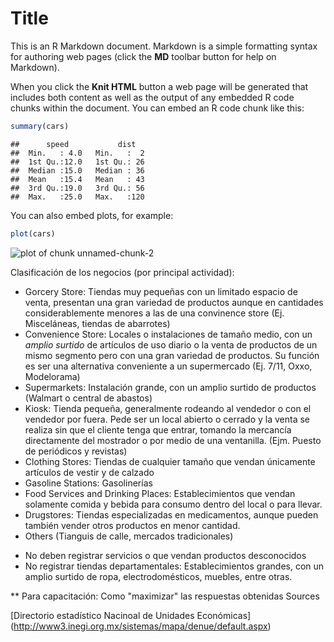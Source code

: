 Title
========================================================

This is an R Markdown document. Markdown is a simple formatting syntax for authoring web pages (click the **MD** toolbar button for help on Markdown).

When you click the **Knit HTML** button a web page will be generated that includes both content as well as the output of any embedded R code chunks within the document. You can embed an R code chunk like this:


```r
summary(cars)
```

```
##      speed           dist    
##  Min.   : 4.0   Min.   :  2  
##  1st Qu.:12.0   1st Qu.: 26  
##  Median :15.0   Median : 36  
##  Mean   :15.4   Mean   : 43  
##  3rd Qu.:19.0   3rd Qu.: 56  
##  Max.   :25.0   Max.   :120
```


You can also embed plots, for example:


```r
plot(cars)
```

![plot of chunk unnamed-chunk-2](figure/unnamed-chunk-2.png) 


Clasificación de los negocios (por principal actividad):

 - Gorcery Store: Tiendas muy pequeñas con un limitado espacio de venta, presentan una gran variedad de productos aunque en cantidades considerablemente menores a las de una convinence store  (Ej. Misceláneas, tiendas de abarrotes)
 - Convenience Store: Locales o instalaciones de tamaño medio, con un *amplio surtido* de artículos de uso diario o la venta de productos de un mismo segmento pero con una gran variedad de productos. Su función es ser una alternativa conveniente a un supermercado (Ej. 7/11, Oxxo, Modelorama)
 - Supermarkets: Instalación grande, con un amplio surtido de productos (Walmart o central de abastos) 
 - Kiosk: Tienda pequeña, generalmente rodeando al vendedor o con el vendedor por fuera. Pede ser un local abierto o cerrado y la venta se realiza sin que el cliente tenga que entrar, tomando la mercancía directamente del mostrador o por medio de una ventanilla. (Ejm. Puesto de periódicos y revistas)
 - Clothing Stores: Tiendas de cualquier tamaño que vendan únicamente artículos de vestir y de calzado
 - Gasoline Stations: Gasolinerías
 - Food Services and Drinking Places: Establecimientos que vendan solamente comida y bebida para consumo dentro del local o para llevar.
 - Drugstores: Tiendas especializadas en medicamentos, aunque pueden también vender otros productos en menor cantidad.
 - Others (Tianguis de calle, mercados tradicionales)



* No deben registrar servicios o que vendan productos desconocidos
* No registrar tiendas departamentales: Establecimientos grandes, con un amplio surtido de ropa, electrodomésticos, muebles, entre otras.

** Para capacitación: Como "maximizar" las respuestas obtenidas 
Sources


[Directorio estadístico Nacinoal de Unidades Económicas] (http://www3.inegi.org.mx/sistemas/mapa/denue/default.aspx)
